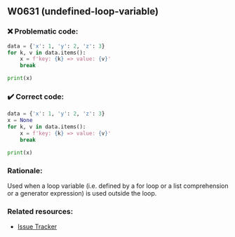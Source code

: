 ## W0631 (undefined-loop-variable)

### :x: Problematic code:

```python
data = {'x': 1, 'y': 2, 'z': 3}
for k, v in data.items():
    x = f'key: {k} => value: {v}'
    break

print(x)
```

### :heavy_check_mark: Correct code:

```python
data = {'x': 1, 'y': 2, 'z': 3}
x = None
for k, v in data.items():
    x = f'key: {k} => value: {v}'
    break

print(x)
```

### Rationale:

Used when a loop variable (i.e. defined by a for loop or a list comprehension
or a generator expression) is used outside the loop.

### Related resources:

- [Issue Tracker](https://github.com/PyCQA/pylint/issues?q=is%3Aissue+%22undefined-loop-variable%22+OR+%22W0631%22)
